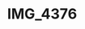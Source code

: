 ---
pid: '142'
layout: photos
title: IMG_4376
filename: IMG_4376.jpg
caption: A. Willums laundry painting
permalink: "/photos/142.html"
---